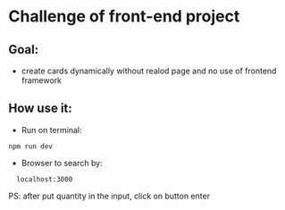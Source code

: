 # Challenge of front-end project

## Goal:
- create cards dynamically without realod page and no use of frontend framework
  
## How use it:
- Run on terminal:
```
npm run dev
```
- Browser to search by:
```
  localhost:3000
```
PS: after put quantity in the input, click on button enter
